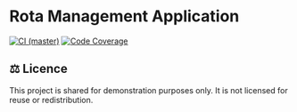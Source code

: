 # Rota Management Application

[![CI (master)](https://github.com/Shvoruk/rota-management-app/actions/workflows/ci.yml/badge.svg)](https://github.com/Shvoruk/rota-management-app/actions/workflows/ci.yml)
[![Code Coverage](https://codecov.io/github/Shvoruk/rota-management-app/branch/master/graph/badge.svg?token=ob1cArXXM6)](https://app.codecov.io/github/Shvoruk/rota-management-app)

## ⚖️ Licence
This project is shared for demonstration purposes only. It is not licensed for reuse or redistribution.

